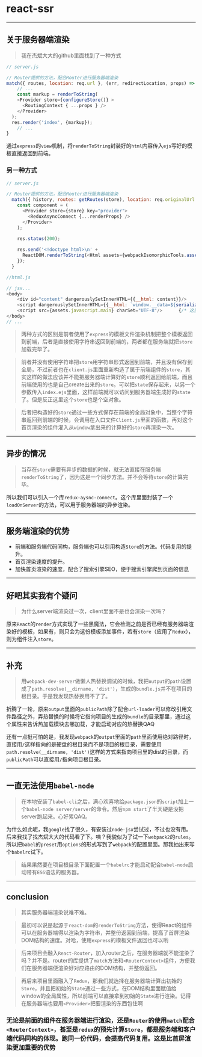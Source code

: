 # react-ssr
---

## 关于服务器端渲染
> 我在杰斌大大的github里面找到了一种方式

``` javascript
// server.js

// Router提供的方法，配合Router进行服务器端渲染
match({ routes, location: req.url }, (err, redirectLocation, props) => {
	// ...
	const markup = renderToString(
	<Provider store={configureStore()} >
	  <RoutingContext { ...props } />
	</Provider>
  );
  res.render('index', {markup});
	// ...
}
```

通过`express`的`view`机制，将`renderToString`封装好的`html`内容传入`ejs`写好的模板直接返回到前端。

### 另一种方式

``` javascript
// server.js

// Router提供的方法，配合Router进行服务器端渲染
  match({ history, routes: getRoutes(store), location: req.originalUrl }, (error, redirectLocation, renderProps) => {
	const component = (
	  <Provider store={store} key="provider">
		<ReduxAsyncConnect {...renderProps} />
	  </Provider>
	);

	res.status(200);
	
	res.send('<!doctype html>\n' +
	  ReactDOM.renderToString(<Html assets={webpackIsomorphicTools.assets()} component={component} store={store}/>));
	});
  }
```

``` javascript
//html.js

// jsx...
<body>
	<div id="content" dangerouslySetInnerHTML={{__html: content}}/>		{/* 这里的作用是渲染传入的component */}
	<script dangerouslySetInnerHTML={{__html: `window.__data=${serialize(store.getState())};`}} charSet="UTF-8"/>	{/* 这里的作用是把传入的store在前端保存到一个全局的属性__data里 */}
	<script src={assets.javascript.main} charSet="UTF-8"/>		{/* 这里引入入口js */}
</body>
// ...
```

> 两种方式的区别是前者使用了`express`的模板文件渲染机制把整个模板返回到前端，后者是直接使用字符串返回到前端的，两者都在服务端就把`store`加载完毕了。

> 前者并没有使用字符串把`store`用字符串形式返回到前端，并且没有保存到全局，不过前者也在`client.js`里面重新构造了属于前端组件的`store`，其实这样的做法应该并不能把服务器端计算好的`store`顺利返回给前端，而且前端使用的也是自己create出来的`store`。可以把`state`保存起来，以另一个参数传入`index.ejs`里面，这样前端就可以访问到服务器端生成好的`state`了。但是反正这里这个`store`也是个空对象。

> 后者把构造好的`store`通过一些方式保存在前端的全局对象中，当整个字符串返回到前端的时候，会调用在入口文件`Client.js`里面的函数，再对这个首页渲染的组件灌入从`window`拿出来的计算好的`store`再渲染一次。

---
## 异步的情况

> 当存在`store`需要有异步的数据的时候，就无法直接在服务端`renderToString`了，因为这是一个同步方法。并不会等待`store`的计算完毕。

所以我们可以引入一个库`redux-aysnc-connect`。这个库里面封装了一个`loadOnServer`的方法，可以用于服务器端的异步渲染。

---
## 服务端渲染的优势

- 前端和服务端代码同构，服务端也可以引用构造`Store`的方法。代码复用的提升。
- 首页渲染速度的提升。
- 加快首页渲染的速度，配合了搜索引擎SEO，便于搜索引擎爬到页面的信息

---
## 好吧其实我有个疑问
> 为什么server端渲染过一次，client里面不是也会渲染一次吗？

原来`React`的`render`方式实现了一些黑魔法，它会检测之前是否已经有服务器端渲染好的模板，如果有，则只会为这份模板添加事件，若有`store`（应用了`Redux`），则为组件注入`store`。

---
## 补充
> 用`webpack-dev-server`做懒人热替换调试的时候，我把`output`的`path`设置成了`path.resolve(__dirname, 'dist')`，生成的`bundle.js`并不在项目的根目录。于是我发现热替换用不了了。

折腾了一轮，原来`output`里面的`publicPath`除了配合`url-loader`可以修改引用文件路径之外，弄热替换的时候将它指向项目的生成的`bundle`的目录那里，通过这个属性来告诉热加载模块去哪加载，才能启动对应的热替换QAQ

还有一点挺可怕的是，我发现`webpack`的`output`里面的`path`里面使用绝对路径时，直接用`/`这样指向的是硬盘的根目录而不是项目的根目录，需要使用`path.resolve(__dirname, 'dist')`这样的方式来指向项目里的dist的目录，而`publicPath`可以直接用`/`指向项目根目录。

---
## 一直无法使用`babel-node`
> 在本地安装了`babel-cli`之后，满心欢喜地给`package.json`的`script`加上一个`babel-node server/server`的命令。然后`npm start`了半天硬是没把server跑起来。心好累QAQ。

为什么如此呢，我`google`找了很久，有安装过`node-jsx`尝试过，不过也没有用。后来我找了找杰斌大大的代码看了下。咦？我貌似为了试一下`webpack2`的`rules`。所以把`babel`的`preset`用`options`的形式写到了`webpack`的配置里面。那我抽出来写个`babelrc`试下。

> 结果果然要在项目根目录下面配置一个`babelrc`才能启动配合`babel-node`启动带有`ES6`语法的服务器。

---
## conclusion

> 其实服务器端渲染说难不难。

> 最初可以说是起源于`react-dom`的`renderToString`方法，使得React的组件可以在服务器端得以渲染为字符串，并整份返回到前端，提高了首屏渲染DOM结构的速度。对哈，使用`express`的模板文件返回也可以哟

> 后来项目会融入`React-Router`，加入router之后，在服务器端就不能渲染了吗？并不是。router的库提供了`match`方法和`<RouterContext>`组件，方便我们在服务器端便渲染好对应路由的DOM结构，并整份返回。

> 再后来项目里面融入了`Redux`，那我们就选择在服务器端计算出初始的`Store`，并且把初始的`State`通过一些方式，在DOM结构里面赋值给window的全局属性，所以前端可以直接拿到初始的`State`进行渲染。记得在服务器端也要用`<Provider>`把要渲染的东西包住啊

### 无论是前面的组件在服务器端进行渲染，还是`Router`的使用`match`配合`<RouterContext>`，甚至是`redux`的预先计算`Store`，都是服务端和客户端代码同构的体现。跑同一份代码，会提高代码复用。这是比首屏渲染更加重要的优势